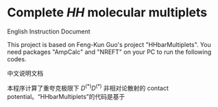 # Complete *HH* molecular multiplets

English Instruction Document

This project is based on Feng-Kun Guo's project "HHbarMultiplets".
You need packages "AmpCalc" and "NREFT" on your PC to run the following codes.

中文说明文档

本程序计算了重夸克极限下 $D^{(*)}D^{(*)}$ 非相对论散射的 contact potential。“HHbarMultiplets”的代码是基于
